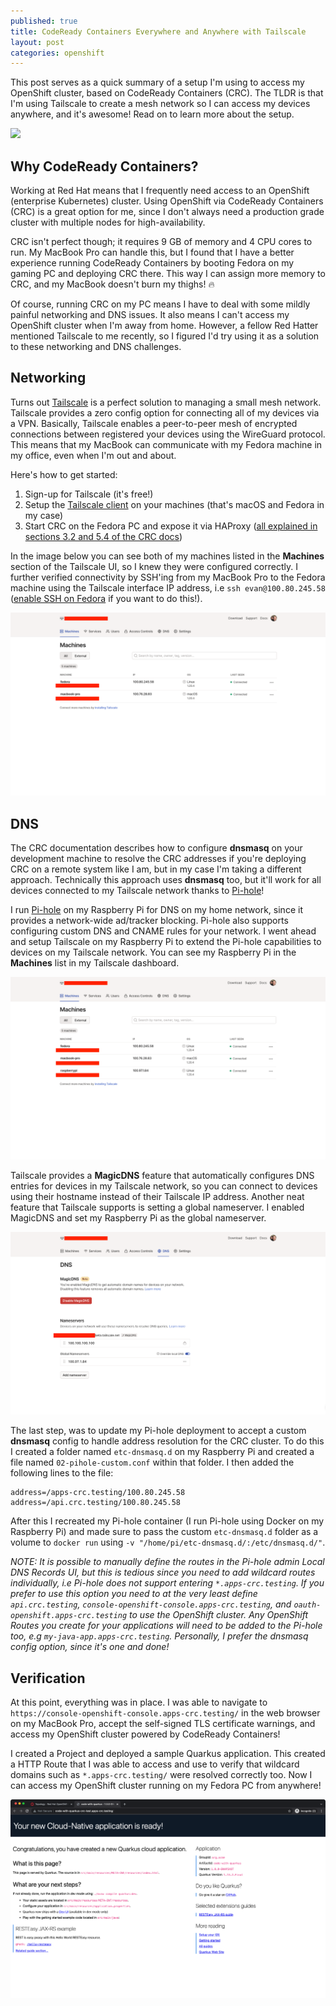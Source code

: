 ```yaml
---
published: true
title: CodeReady Containers Everywhere and Anywhere with Tailscale
layout: post
categories: openshift
---
```


This post serves as a quick summary of a setup I'm using to access my OpenShift
cluster, based on CodeReady Containers (CRC). The TLDR is that I'm using
Tailscale to create a mesh network so I can access my devices anywhere, and
it's awesome! Read on to learn more about the setup.

<img style="box-shadow: 0 0;" src="/res/img/posts/2022-03-15-crc-tailscale/crc-tailscale-mesh.png" />

## Why CodeReady Containers?

Working at Red Hat means that I frequently need access to an OpenShift  (enterprise Kubernetes)
cluster. Using OpenShift via CodeReady Containers (CRC) is a great option for
me, since I don't always need a production grade cluster with multiple nodes
for high-availability.

CRC isn't perfect though; it requires 9 GB of memory and 4 CPU cores to run.
My MacBook Pro can handle this, but I found that I have a better experience
running CodeReady Containers by booting Fedora on my gaming PC and deploying
CRC there. This way I can assign more memory to CRC, and my MacBook doesn't
burn my thighs! 🔥

Of course, running CRC on my PC means I have to deal with some mildly painful
networking and DNS issues. It also means I can't access my OpenShift cluster
when I'm away from home. However, a fellow Red Hatter mentioned Tailscale to me
recently, so I figured I'd try using it as a solution to these networking and
DNS challenges.


## Networking 

Turns out [Tailscale](https://tailscale.com/) is a perfect solution to managing
a small mesh network. Tailscale provides a zero config option for connecting all
of my devices via a VPN. Basically, Tailscale enables a peer-to-peer mesh of encrypted
connections between registered your devices using the WireGuard protocol. This means
that my MacBook can communicate with my Fedora machine in my office, even when
I'm out and about. 

Here's how to get started:

1. Sign-up for Tailscale (it's free!)
1. Setup the [Tailscale client](https://tailscale.com/download/) on your machines (that's macOS and Fedora in my case)
1. Start CRC on the Fedora PC and expose it via HAProxy ([all explained in sections 3.2 and 5.4 of the CRC docs](https://access.redhat.com/documentation/en-us/red_hat_codeready_containers/1.40/html/getting_started_guide/))

In the image below you can see both of my machines listed in the **Machines**
section of the Tailscale UI, so I knew they were configured correctly. I further
verified connectivity by SSH'ing from my MacBook Pro to the Fedora machine
using the Tailscale interface IP address, i.e `ssh evan@100.80.245.58` ([enable SSH on Fedora](https://docs.fedoraproject.org/en-US/fedora/f34/system-administrators-guide/infrastructure-services/OpenSSH/#s2-ssh-configuration-sshd) if you want to do this!).

![](/res/img/posts/2022-03-15-crc-tailscale/crc-tailscale-dashboard-nopi.png)

## DNS

The CRC documentation describes how to configure **dnsmasq** on your development
machine to resolve the CRC addresses if you're deploying CRC on a remote system
like I am, but in my case I'm taking a different approach. Technically this
approach uses **dnsmasq** too, but it'll work for all devices connected to my
Tailscale network thanks to [Pi-hole](https://pi-hole.net/)!

I run [Pi-hole](https://pi-hole.net/) on my Raspberry Pi for DNS on my home
network, since it provides a network-wide ad/tracker blocking. Pi-hole also
supports configuring custom DNS and CNAME rules for your network. I went ahead
and setup Tailscale on my Raspberry Pi to extend the Pi-hole capabilities to
devices on my Tailscale network. You can see my Raspberry Pi in the **Machines**
list in my Tailscale dashboard.

![](/res/img/posts/2022-03-15-crc-tailscale/crc-tailscale-dashboard.png)

Tailscale provides a **MagicDNS** feature that automatically configures DNS
entries for devices in my Tailscale network, so you can connect to devices
using their hostname instead of their Tailscale IP address. Another neat
feature that Tailscale supports is setting a global nameserver. I enabled
MagicDNS and set my Raspberry Pi as the global nameserver.

![](/res/img/posts/2022-03-15-crc-tailscale/crc-tailscale-magic-dns.png)

The last step, was to update my Pi-hole deployment to accept a custom **dnsmasq**
config to handle address resolution for the CRC cluster. To do this I created a
folder named `etc-dnsmasq.d` on my Raspberry Pi and created a file named
`02-pihole-custom.conf` within that folder. I then added the following lines to
the file:

```
address=/apps-crc.testing/100.80.245.58
address=/api.crc.testing/100.80.245.58
```

After this I recreated my Pi-hole container (I run Pi-hole using Docker on my Raspberry Pi)
and made sure to pass the custom `etc-dnsmasq.d` folder as a volume to
`docker run` using `-v "/home/pi/etc-dnsmasq.d/:/etc/dnsmasq.d/"`.

_NOTE: It is possible to manually define the routes in the Pi-hole admin Local DNS Records UI, but this is tedious since you need to add wildcard routes individually, i.e Pi-hole does not support entering `*.apps-crc.testing`. If you prefer to use this option you need to at the very least define `api.crc.testing`, `console-openshift-console.apps-crc.testing`, and `oauth-openshift.apps-crc.testing` to use the OpenShift cluster. Any OpenShift Routes you create for your applications will need to be added to the Pi-hole too, e.g `my-java-app.apps-crc.testing`. Personally, I prefer the dnsmasq config option, since it's one and done!_

## Verification

At this point, everything was in place. I was able to navigate to `https://console-openshift-console.apps-crc.testing/`
in the web browser on my MacBook Pro, accept the self-signed TLS certificate
warnings, and access my OpenShift cluster powered by CodeReady Containers!

I created a Project and deployed a sample Quarkus application. This created a HTTP
Route that I was able to access and use to verify that wildcard domains such as
`*.apps-crc.testing/` were resolved correctly too. Now I can access my OpenShift
cluster running on my Fedora PC from anywhere!

![](/res/img/posts/2022-03-15-crc-tailscale/crc-tailscale-quarkus-app.png)
